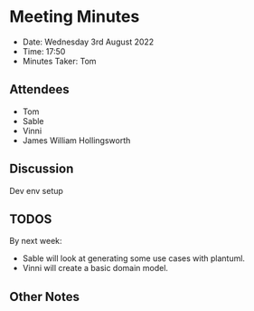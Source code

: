 # Meeting Minutes

- Date: Wednesday 3rd August 2022
- Time: 17:50
- Minutes Taker: Tom

## Attendees

- Tom
- Sable
- Vinni
- James William Hollingsworth

## Discussion

Dev env setup

## TODOS

By next week:

- Sable will look at generating some use cases with plantuml.
- Vinni will create a basic domain model.

## Other Notes
